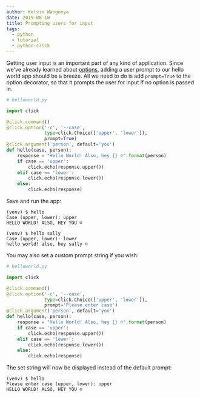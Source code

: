 ```yaml
---
author: Kelvin Wangonya
date: 2019-08-10
title: Prompting users for input
tags:
  - python
  - tutorial
  - python-click
---
```


Getting user input is an important part of any kind of application.
Since we've already learned about
[options](https://wangonya.com/blog/click-commands-options/), adding a
user prompt to our hello world app should be a breeze. All we need to do
is add `prompt=True` to the option decorator, so that it
prompts the user for input if no option is passed in.

```python
# helloworld.py

import click

@click.command()
@click.option('-c', '--case',
              type=click.Choice(['upper', 'lower']),
              prompt=True)
@click.argument('person', default='you')
def hello(case, person):
    response = "Hello World! Also, hey {} ☺️".format(person)
    if case == 'upper':
        click.echo(response.upper())
    elif case == 'lower':
        click.echo(response.lower())
    else:
        click.echo(response)
```

Save and run the app:

```shell
(venv) $ hello
Case (upper, lower): upper
HELLO WORLD! ALSO, HEY YOU ☺️

(venv) $ hello sally
Case (upper, lower): lower
hello world! also, hey sally ☺️
```

You may also set a custom prompt string if you wish:

```python
# helloworld.py

import click

@click.command()
@click.option('-c', '--case',
              type=click.Choice(['upper', 'lower']),
              prompt='Please enter case')
@click.argument('person', default='you')
def hello(case, person):
    response = "Hello World! Also, hey {} ☺️".format(person)
    if case == 'upper':
        click.echo(response.upper())
    elif case == 'lower':
        click.echo(response.lower())
    else:
        click.echo(response)
```

The set string will now be displayed instead of the default prompt:

```shell
(venv) $ hello
Please enter case (upper, lower): upper
HELLO WORLD! ALSO, HEY YOU ☺️
```
